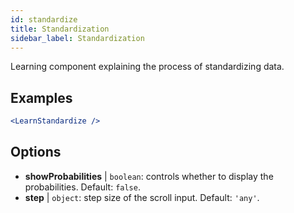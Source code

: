 ```yaml
---
id: standardize
title: Standardization
sidebar_label: Standardization
---
```


Learning component explaining the process of standardizing data.

## Examples

```jsx live
<LearnStandardize />
```

## Options

* __showProbabilities__ | `boolean`: controls whether to display the probabilities. Default: `false`.
* __step__ | `object`: step size of the scroll input. Default: `'any'`.
